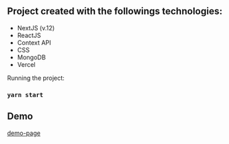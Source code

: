 ## Project created with the followings technologies:

- NextJS (v.12)
- ReactJS
- Context API
- CSS
- MongoDB
- Vercel

Running the project:

### `yarn start`

## Demo

[demo-page](https://next-js-max-lovat.vercel.app/)

